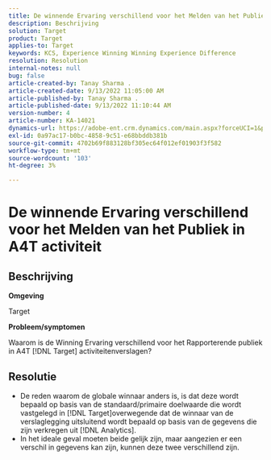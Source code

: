 ```yaml
---
title: De winnende Ervaring verschillend voor het Melden van het Publiek in A4T activiteit
description: Beschrijving
solution: Target
product: Target
applies-to: Target
keywords: KCS, Experience Winning Winning Experience Difference
resolution: Resolution
internal-notes: null
bug: false
article-created-by: Tanay Sharma .
article-created-date: 9/13/2022 11:05:00 AM
article-published-by: Tanay Sharma .
article-published-date: 9/13/2022 11:10:44 AM
version-number: 4
article-number: KA-14021
dynamics-url: https://adobe-ent.crm.dynamics.com/main.aspx?forceUCI=1&pagetype=entityrecord&etn=knowledgearticle&id=9227aee8-5333-ed11-9db1-002248086735
exl-id: 0a97ac17-b0bc-4858-9c51-e68bbddb381b
source-git-commit: 4702b69f883128bf305ec64f012ef01903f3f582
workflow-type: tm+mt
source-wordcount: '103'
ht-degree: 3%

---
```


# De winnende Ervaring verschillend voor het Melden van het Publiek in A4T activiteit

## Beschrijving


<b>Omgeving</b>

Target



<b>Probleem/symptomen</b>

Waarom is de Winning Ervaring verschillend voor het Rapporterende publiek in A4T [!DNL Target] activiteitenverslagen?




## Resolutie


- De reden waarom de globale winnaar anders is, is dat deze wordt bepaald op basis van de standaard/primaire doelwaarde die wordt vastgelegd in [!DNL Target]overwegende dat de winnaar van de verslaglegging uitsluitend wordt bepaald op basis van de gegevens die zijn verkregen uit [!DNL Analytics].
- In het ideale geval moeten beide gelijk zijn, maar aangezien er een verschil in gegevens kan zijn, kunnen deze twee verschillend zijn.

